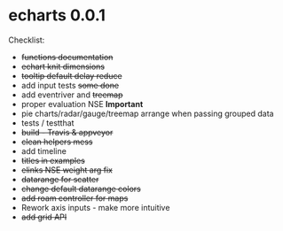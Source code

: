 # echarts 0.0.1

Checklist:

- ~~functions documentation~~
- ~~echart knit dimensions~~
- ~~tooltip default delay reduce~~
- add input tests ~~some done~~
- add eventriver and ~~treemap~~
- proper evaluation NSE **Important**
- pie charts/radar/gauge/treemap arrange when passing grouped data
- tests / testthat
- ~~build - Travis & appveyor~~
- ~~clean helpers mess~~
- add timeline
- ~~titles in examples~~
- ~~elinks NSE weight arg fix~~
- ~~datarange for scatter~~
- ~~change default datarange colors~~
- ~~add roam controller for maps~~
- Rework axis inputs - make more intuitive
- ~~add grid API~~

